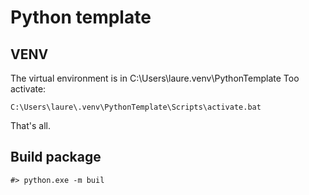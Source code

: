 # Python template

## VENV

The virtual environment is in  C:\Users\laure\.venv\PythonTemplate
Too activate:

    C:\Users\laure\.venv\PythonTemplate\Scripts\activate.bat

That's all.

## Build package

    #> python.exe -m buil